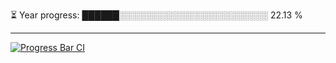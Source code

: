 
⏳ Year progress: ██████░░░░░░░░░░░░░░░░░░░░░░░░ 22.13 %

---

[![Progress Bar CI](https://github.com/thatoranzhevyy/thatoranzhevyy/actions/workflows/node.js.yml/badge.svg)](https://github.com/thatoranzhevyy/thatoranzhevyy/actions/workflows/node.js.yml)

